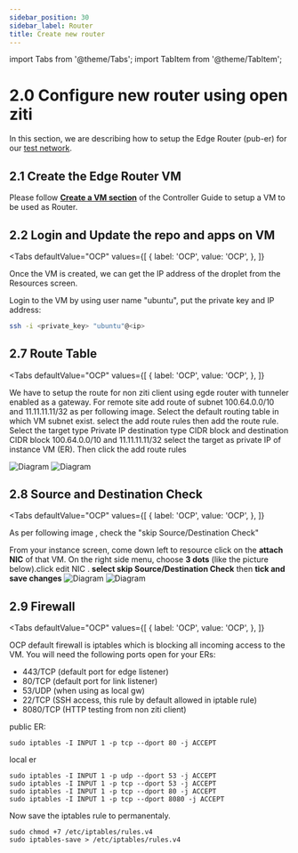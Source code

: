 ```yaml
---
sidebar_position: 30
sidebar_label: Router
title: Create new router
---
```


import Tabs from '@theme/Tabs';
import TabItem from '@theme/TabItem';

# 2.0 Configure new router using open ziti

In this section, we are describing how to setup the Edge Router (pub-er) for our [test network](Services#311-network-diagram-1).

## 2.1 Create the Edge Router VM 
Please follow **[Create a VM section](Controller/#11-create-a-vm-to-be-used-as-the-controller)** of the Controller Guide to setup a VM to be used as Router. 

## 2.2 Login and Update the repo and apps on VM

<Tabs
  defaultValue="OCP"
  values={[
      { label: 'OCP', value: 'OCP', },
  ]}
>
<TabItem value="OCP">
Once the VM is created, we can get the IP address of the droplet from the Resources screen. 

Login to the VM by using user name "ubuntu", put the private key and IP address:
```bash
ssh -i <private_key> "ubuntu"@<ip>
```
</TabItem> 
</Tabs>

## 2.7 Route Table 
<Tabs
  defaultValue="OCP"
  values={[
      { label: 'OCP', value: 'OCP', },
  ]}
>
<TabItem value="OCP">
We have to setup the route for non ziti client using egde router with tunneler enabled as a gateway. For remote site add route of subnet 100.64.0.0/10 and 11.11.11.11/32 as per following image. Select the default routing table in which VM subnet exist. select the add route rules then add the route rule. Select the target type Private IP destination type CIDR block and destination CIDR block 100.64.0.0/10 and 11.11.11.11/32 select the target as private IP of instance VM (ER). Then click the add route rules

![Diagram](/img/OCP/ip-route1.jpg)
![Diagram](/img/OCP/ip-route2.jpg)
</TabItem>
</Tabs>

## 2.8 Source and Destination Check
<Tabs
  defaultValue="OCP"
  values={[
      { label: 'OCP', value: 'OCP', },
  ]}
>
<TabItem value="OCP">

As per following image , check the "skip Source/Destination Check"

From your instance screen, come down left to resource click on the **attach NIC** of that VM. On the right side menu, choose **3 dots** (like the picture below).click edit NIC . **select skip Source/Destination Check** then **tick and save changes**
![Diagram](/img/OCP/ip-forword1.jpg)
![Diagram](/img/OCP/ip-forword2.jpg)
</TabItem>
</Tabs>

## 2.9 Firewall
<Tabs
  defaultValue="OCP"
  values={[
      { label: 'OCP', value: 'OCP', },
  ]}
>
<TabItem value="OCP">

OCP default firewall is iptables which is blocking all incoming access to the VM. You will need the following ports open for your ERs:

- 443/TCP (default port for edge listener)
- 80/TCP (default port for link listener)
- 53/UDP (when using as local gw)
- 22/TCP (SSH access, this rule by default allowed in iptable rule)
- 8080/TCP (HTTP testing from non ziti client)

public ER:
```
sudo iptables -I INPUT 1 -p tcp --dport 80 -j ACCEPT
```
local er 
```
sudo iptables -I INPUT 1 -p udp --dport 53 -j ACCEPT
sudo iptables -I INPUT 1 -p tcp --dport 53 -j ACCEPT
sudo iptables -I INPUT 1 -p tcp --dport 80 -j ACCEPT
sudo iptables -I INPUT 1 -p tcp --dport 8080 -j ACCEPT
```
Now save the iptables rule to permanentaly.
```
sudo chmod +7 /etc/iptables/rules.v4
sudo iptables-save > /etc/iptables/rules.v4
```
</TabItem>
</Tabs>
